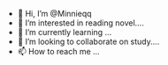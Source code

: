 - 👋 Hi, I’m @Minnieqq
- 👀 I’m interested in reading novel....
- 🌱 I’m currently learning ...
- 💞️ I’m looking to collaborate on study....
- 📫 How to reach me ...

<!---
Minnieqq/Minnieqq is a ✨ special ✨ repository because its `README.md` (this file) appears on your GitHub profile.
You can click the Preview link to take a look at your changes.
--->
